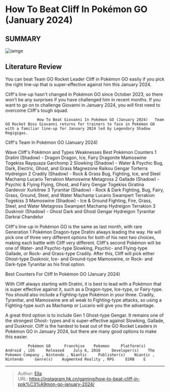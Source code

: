# How To Beat Cliff In Pokémon GO (January 2024)


## SUMMARY 

![iamge](https://static1.srcdn.com/wordpress/wp-content/uploads/2023/12/how-to-beat-cliff-in-pok-mon-go-january-2024-1.jpg)

## Literature Review

You can beat Team GO Rocket Leader Cliff in Pokémon GO easily if you pick the right line-up that is super-effective against him this January 2024.





Cliff&#39;s line-up hasn&#39;t changed in Pokémon GO since October 2023, so there won&#39;t be any surprises if you have challenged him in recent months. If you want to go on to challenge Giovanni in January 2024, you will first need to overcome Cliff&#39;s tough squad.




                  How To Beat Giovanni In Pokémon GO (January 2024)   Team GO Rocket Boss Giovanni returns for trainers to face in Pokémon GO with a familiar line-up for January 2024 led by Legendary Shadow Regigigas.   


 Cliff&#39;s Team In Pokémon GO (January 2024) 
          

  Wave   Cliff&#39;s Pokémon and Types   Weaknesses   Best Pokémon Counters    1   Dratini (Shadow) - Dragon   Dragon, Ice, Fairy     Dragonite   Mamoswine   Togekiss   Rayquaza   Garchomp       2   Slowking (Shadow) - Water &amp; Psychic   Bug, Dark, Electric, Ghost, and Grass     Magnezone   Raikou   Gengar   Torterra   Hydreigon       2   Cradily (Shadow) - Rock &amp; Grass   Bug, Fighting, Ice, and Steel     Machamp   Lucario   Terrakion   Mamoswine   Metagross       2   Gallade (Shadow) - Psychic &amp; Flying   Flying, Ghost, and Fairy     Gengar   Togekiss   Giratina   Gardevoir   Xurkitree       3   Tyranitar (Shadow) - Rock &amp; Dark   Fighting, Bug, Fairy, Grass, Ground, Steel, and Water     Machamp   Lucario   Swampert   Terrakion   Togekiss       3   Mamoswine (Shadow) - Ice &amp; Ground   Fighting, Fire, Grass, Steel, and Water     Metagross   Swampert   Machamp   Hydreigon   Terrakion       3   Dusknoir (Shadow) - Ghost   Dark and Ghost     Gengar   Hydreigon   Tyranitar   Darkrai   Chandelur      






Cliff&#39;s line-up in Pokémon GO is the same as last month, with rare Generation 1 Pokémon Dragon-type Dratini always leading the way. He will pick one of three very different options for both of his next two choices, making each battle with Cliff very different. Cliff&#39;s second Pokémon will be one of Water- and Psychic-type Slowking, Psychic- and Flying-type Gallade, or Rock- and Grass-type Cradily. After this, Cliff will pick either Ghost-type Dusknoir, Ice- and Ground-type Mamoswine, or Rock- and Dark-type Tyranitar as his final option.



 Best Counters For Cliff In Pokémon GO (January 2024) 
          

With Cliff always starting with Dratini, it is best to lead with a Pokémon that is super effective against it, such as a Dragon-type, Ice-type, or Fairy-type. You should also include a Fighting-type Pokémon in your three. Cradily, Tyranitar, and Mamoswine are all weak to Fighting-type attacks, so using a Fighting-type such as Machamp or Lucario will give you the advantage.




A great third option is to include Gen 1 Ghost-type Gengar. It remains one of the strongest Ghost- types and is super-effective against Slowking, Gallade, and Dusknoir. Cliff is the hardest to beat out of the GO Rocket Leaders in Pokémon GO in January 2024, but there are many good options to make this easier.

              Pokémon GO      Franchise    Pokemon     Platform(s)    Android , iOS     Released    July 6, 2016     Developer(s)    The Pokemon Company , Nintendo , Niantic     Publisher(s)    Niantic , Nintendo     Genre(s)    Augmented Reality , RPG     ESRB    E      


---

> Author: [Ella](https://instagram.hk.cn/)  
> URL: https://instagram.hk.cn/gaming/how-to-beat-cliff-in-pok%C3%A9mon-go-january-2024/  

